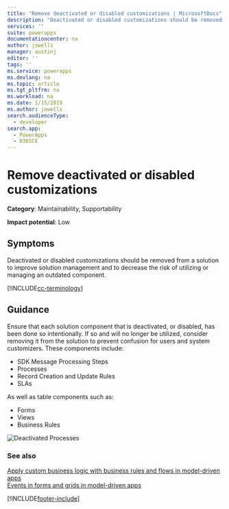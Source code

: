 ```yaml
---
title: "Remove deactivated or disabled customizations | MicrosoftDocs"
description: "Deactivated or disabled customizations should be removed from a solution to improve solution management and to decrease the risk of utilizing or managing an outdated component."
services: ''
suite: powerapps
documentationcenter: na
author: jowells
manager: austinj
editor: ''
tags: ''
ms.service: powerapps
ms.devlang: na
ms.topic: article
ms.tgt_pltfrm: na
ms.workload: na
ms.date: 1/15/2019
ms.author: jowells
search.audienceType: 
  - developer
search.app: 
  - PowerApps
  - D365CE
---
```

# Remove deactivated or disabled customizations

**Category**: Maintainability, Supportability

**Impact potential**: Low

<a name='symptoms'></a>

## Symptoms

Deactivated or disabled customizations should be removed from a solution to improve solution management and to decrease the risk of utilizing or managing an outdated component.

<a name='guidance'></a>

[!INCLUDE[cc-terminology](../data-platform/includes/cc-terminology.md)]

## Guidance

Ensure that each solution component that is deactivated, or disabled, has been done so intentionally.  If so and will no longer be utilized, consider removing it from the solution to prevent confusion for users and system customizers. These components include:

- SDK Message Processing Steps
- Processes
- Record Creation and Update Rules
- SLAs

As well as table components such as:

- Forms
- Views
- Business Rules

![Deactivated Processes](../media/deactivated-processes.png)

<a name='seealso'></a>

### See also

[Apply custom business logic with business rules and flows in model-driven apps](../../../../maker/model-driven-apps/guide-staff-through-common-tasks-processes.md)<br />
[Events in forms and grids in model-driven apps](../../clientapi/events-forms-grids.md)<br/>

[!INCLUDE[footer-include](../../../../includes/footer-banner.md)]